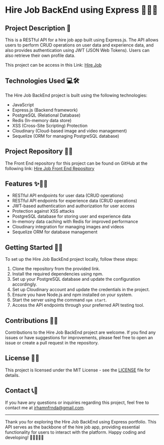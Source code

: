 # Hire Job BackEnd using Express 📝👔🔧

## Project Description 🚀

This is a RESTful API for a hire job app built using Express.js. The API allows users to perform CRUD operations on user data and experience data, and also provides authentication using JWT (JSON Web Tokens). Users can also retrieve their own profile data.

This project can be access in this Link: [Hire Job](https://hire-job-fe-theta.vercel.app)

## Technologies Used 💻🛠️

The Hire Job BackEnd project is built using the following technologies:

- JavaScript
- Express.js (Backend framework)
- PostgreSQL (Relational Database)
- Redis (In-memory data store)
- XSS (Cross-Site Scripting) Protection
- Cloudinary (Cloud-based image and video management)
- Sequelize (ORM for managing PostgreSQL database)

## Project Repository 📂🔗

The Front End repository for this project can be found on GitHub at the following link:
[Hire Job Front End Repository](https://github.com/IrhamNfrnda/hire-job-fe)

## Features ✨👔📝

- RESTful API endpoints for user data (CRUD operations)
- RESTful API endpoints for experience data (CRUD operations)
- JWT-based authentication and authorization for user access
- Protection against XSS attacks
- PostgreSQL database for storing user and experience data
- In-memory data caching with Redis for improved performance
- Cloudinary integration for managing images and videos
- Sequelize ORM for database management

## Getting Started 🏁🚀

To set up the Hire Job BackEnd project locally, follow these steps:

1. Clone the repository from the provided link.
2. Install the required dependencies using npm.
3. Set up your PostgreSQL database and update the configuration accordingly.
4. Set up Cloudinary account and update the credentials in the project.
5. Ensure you have Node.js and npm installed on your system.
6. Start the server using the command `npm start`.
7. Access the API endpoints through your preferred API testing tool.

## Contributions 🤝🌟

Contributions to the Hire Job BackEnd project are welcome. If you find any issues or have suggestions for improvements, please feel free to open an issue or create a pull request in the repository.

## License 📜📝

This project is licensed under the MIT License - see the [LICENSE](LICENSE) file for details.

## Contact 📞📧

If you have any questions or inquiries regarding this project, feel free to contact me at [irhamnfrnda@gmail.com](mailto:irhamnfrnda@gmail.com).

---

Thank you for exploring the Hire Job BackEnd using Express portfolio. This API serves as the backbone of the hire job app, providing essential functionality for users to interact with the platform. Happy coding and developing! 👩‍💼👨‍💼🌟

